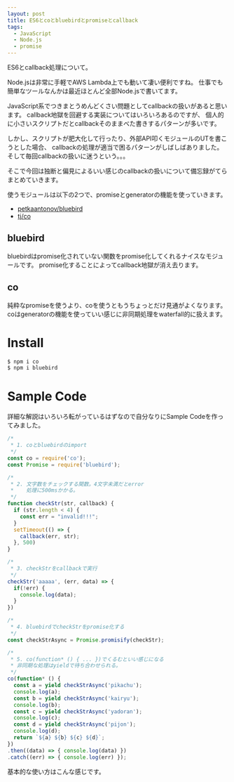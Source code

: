 ```yaml
---
layout: post
title: ES6とcoとbluebirdとpromiseとcallback
tags:
  - JavaScript
  - Node.js
  - promise
---
```


ES6とcallback処理について。

Node.jsは非常に手軽でAWS Lambda上でも動いて凄い便利ですね。
仕事でも簡単なツールなんかは最近ほとんど全部Node.jsで書いてます。

JavaScript系でつきまとうめんどくさい問題としてcallbackの扱いがあると思います。
callback地獄を回避する実装についてはいろいろあるのですが、
個人的に小さいスクリプトだとcallbackそのままべた書きするパターンが多いです。

しかし、スクリプトが肥大化して行ったり、外部API叩くモジュールのUTを書こうとした場合、
callbackの処理が適当で困るパターンがしばしばありました。
そして毎回callbackの扱いに迷うという。。。

そこで今回は独断と偏見によるいい感じのcallbackの扱いについて備忘録がてらまとめていきます。

使うモジュールは以下の2つで、promiseとgeneratorの機能を使っていきます。

* [petkaantonov/bluebird](https://github.com/petkaantonov/bluebird)
* [tj/co](https://github.com/tj/co)

## bluebird

bluebirdはpromise化されていない関数をpromise化してくれるナイスなモジュールです。
promise化することによってcallback地獄が消え去ります。

## co

純粋なpromiseを使うより、coを使うともうちょっとだけ見通がよくなります。
coはgeneratorの機能を使っていい感じに非同期処理をwaterfall的に扱えます。

# Install

```sh
$ npm i co
$ npm i bluebird
```

# Sample Code

詳細な解説はいろいろ転がっているはずなので自分なりにSample Codeを作ってみました。

```js
/* 
 * 1. coとbluebirdのimport
 */
const co = require('co');
const Promise = require('bluebird');

/* 
 * 2. 文字数をチェックする関数。4文字未満だとerror
 *    処理に500msかかる。
 */
function checkStr(str, callback) {
  if (str.length < 4) {
    const err = "invalid!!!";
  }
  setTimeout(() => {
    callback(err, str);
  }, 500)
}

/*
 * 3. checkStrをcallbackで実行
 */
checkStr('aaaaa', (err, data) => {
  if(!err) {
    console.log(data);
  }
})

/*
 * 4. bluebirdでcheckStrをpromise化する
 */
const checkStrAsync = Promise.promisify(checkStr);

/*
 * 5. co(function* () { ... })でくるむといい感じになる
 * 非同期な処理はyieldで待ち合わせられる。
 */
co(function* () {
  const a = yield checkStrAsync('pikachu');
  console.log(a);
  const b = yield checkStrAsync('kairyu');
  console.log(b);
  const c = yield checkStrAsync('yadoran');
  console.log(c);
  const d = yield checkStrAsync('pijon');
  console.log(d);
  return `${a} ${b} ${c} ${d}`;
})
.then((data) => { console.log(data) })
.catch((err) => { console.log(err) });
```

基本的な使い方はこんな感じです。

